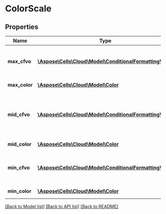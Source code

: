 # ColorScale

## Properties
Name | Type | Description | Notes
------------ | ------------- | ------------- | -------------
**max_cfvo** | [**\Aspose\Cells\Cloud\Model\ConditionalFormattingValue**](ConditionalFormattingValue.md) | Get or set this ColorScale&#39;s max value object.  Cannot set null or CFValueObject     with type FormatConditionValueType.Min to it. | [optional] 
**max_color** | [**\Aspose\Cells\Cloud\Model\Color**](Color.md) | Get or set the max value object&#39;s corresponding color. | [optional] 
**mid_cfvo** | [**\Aspose\Cells\Cloud\Model\ConditionalFormattingValue**](ConditionalFormattingValue.md) | Get or set this ColorScale&#39;s mid value object.  Cannot set CFValueObject    with type FormatConditionValueType.Max or FormatConditionValueType.Min to    it. | [optional] 
**mid_color** | [**\Aspose\Cells\Cloud\Model\Color**](Color.md) | Get or set the mid value object&#39;s corresponding color. | [optional] 
**min_cfvo** | [**\Aspose\Cells\Cloud\Model\ConditionalFormattingValue**](ConditionalFormattingValue.md) | Get or set this ColorScale&#39;s min value object.  Cannot set null or CFValueObject    with type FormatConditionValueType.Max to it. | [optional] 
**min_color** | [**\Aspose\Cells\Cloud\Model\Color**](Color.md) | Get or set the min value object&#39;s corresponding color. | [optional] 

[[Back to Model list]](../README.md#documentation-for-models) [[Back to API list]](../README.md#documentation-for-api-endpoints) [[Back to README]](../README.md)


